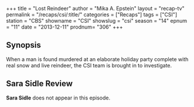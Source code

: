 +++
title = "Lost Reindeer"
author = "Mika A. Epstein"
layout = "recap-tv"
permalink = "/recaps/csi/:title/"
categories = ["Recaps"]
tags = ["CSI"]
station = "CBS"
showname = "CSI"
showslug = "csi"
season = "14"
epnum = "11"
date = "2013-12-11"
prodnum= "306"
+++

## Synopsis

When a man is found murdered at an elaborate holiday party complete with real snow and live reindeer, the CSI team is brought in to investigate.

## Sara Sidle Review

**Sara Sidle** does not appear in this episode.
